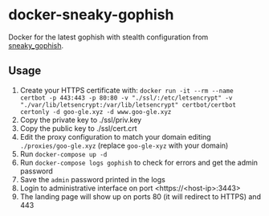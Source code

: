 # docker-sneaky-gophish
Docker for the latest gophish with stealth configuration from [sneaky_gophish](https://github.com/puzzlepeaches/sneaky_gophish).

## Usage

1. Create your HTTPS certificate with: `docker run -it --rm --name certbot -p 443:443 -p 80:80 -v "./ssl/:/etc/letsencrypt" -v "./var/lib/letsencrypt:/var/lib/letsencrypt" certbot/certbot certonly -d goo-gle.xyz -d www.goo-gle.xyz`
2. Copy the private key to ./ssl/priv.key
3. Copy the public key to ./ssl/cert.crt
4. Edit the proxy configuration to match your domain editing `./proxies/goo-gle.xyz` (replace `goo-gle-xyz` with your domain)
5. Run `docker-compose up -d`
5. Run `docker-compose logs gophish` to check for errors and get the admin password
5. Save the `admin` password printed in the logs
6. Login to administrative interface on port <https://\<host-ip\>:3443>
7. The landing page will show up on ports 80 (it will redirect to HTTPS) and 443
